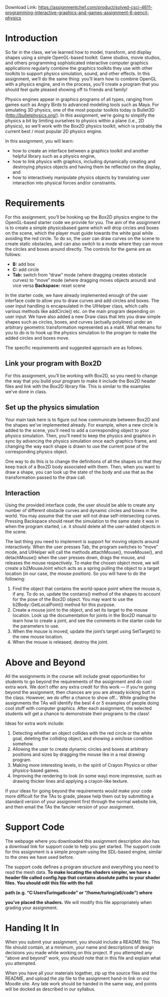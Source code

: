 Download Link: https://assignmentchef.com/product/solved-csci-4611-programming-interactive-graphics-and-games-assignment-6-pencil-physics
<br>
<h1>Introduction</h1>

So far in the class, we’ve learned how to model, transform, and display shapes using a simple OpenGL-based toolkit. Game studios, movie studios, and others programming sophisticated interactive computer graphics applications regularly combine the graphics toolkits they use with other toolkits to support physics simulation, sound, and other effects. In this assignment, we’ll do the same thing: you’ll learn how to combine OpenGL with a physics engine, and in the process, you’ll create a program that you should feel quite pleased showing off to friends and family!

Physics engines appear in graphics programs of all types, ranging from games such as Angry Birds to advanced modeling tools such as Maya. For simulating 3D physics, one of the most popular toolkits today is Bullet3D (<u>http://bulletphysics.org/</u>). In this assignment, we’re going to simplify the physics a bit by limiting ourselves to physics within a plane (i.e., 2D physics), so we’ll work with the Box2D physics toolkit, which is probably the current best / most popular 2D physics engine.

In this assignment, you will learn:

<ul>

 <li>how to create an interface between a graphics toolkit and another helpful library such as a physics engine,</li>

 <li>how to link physics with graphics, including dynamically creating and destroying physics objects and having them be reflected on the display, and</li>

 <li>how to interactively manipulate physics objects by translating user interaction into physical forces and/or constraints.</li>

</ul>

<h1>Requirements</h1>

For this assignment, you’ll be hooking up the Box2D physics engine to the OpenGL-based starter code we provide for you. The aim of the assignment is to create a simple physicsbased game which will drop circles and boxes on the scene, which the player must guide towards the white goal while avoiding the red circle. To do so, the user can draw curves on the scene to create static obstacles, and can also switch to a mode where they can move the circles and boxes around directly. The controls for the game are as follows:

<ul>

 <li><strong>B:</strong> add box</li>

 <li><strong>C:</strong> add circle</li>

 <li><strong>Tab:</strong> switch from “draw” mode (where dragging creates obstacle curves) to “move” mode (where dragging moves objects around) and vice versa <strong>Backspace:</strong> reset scene</li>

</ul>

In the starter code, we have already implemented enough of the user interface code to allow you to draw curves and add circles and boxes. The user input handling is encapsulated in the UIHelper class, which calls various methods like addCircle() etc. on the main program depending on user input. We have also added a new Draw class that lets you draw simple shapes such as circles, boxes, and curves (actually polylines) under an arbitrary geometric transformation represented as a mat4. What remains for you to do is to hook up the physics simulation to the program to make the added circles and boxes move.

The specific requirements and suggested approach are as follows.

<h2>Link your program with Box2D</h2>

For this assignment, you’ll be working with Box2D, so you need to change the way that you build your program to make it include the Box2D header files and link with the Box2D library file. This is similar to the examples we’ve done in class.

<h2>Set up the physics simulation</h2>

Your main task here is to figure out how communicate between Box2D and the shapes we’ve implemented already.  For example, when a new circle is added to the scene, you’ll need to add a corresponding object to your physics simulation.  Then, you’ll need to keep the physics and graphics in sync by advancing the physics simulation once each graphics frame, and changing the way each shape is drawn to use the current pose of the corresponding physics object.

One way to do this is to change the definitions of all the shapes so that they keep track of a Box2D body associated with them. Then, when you want to draw a shape, you can look up the state of the body and use that as the transformation passed to the draw call.

<h2>Interaction</h2>

Using the provided interface code, the user should be able to create any number of different obstacle curves and dynamic circles and boxes in the world. You may assume that the user will not draw self-intersecting curves. Pressing Backspace should reset the simulation to the same state it was in when the program started, i.e. it should delete all the user-added objects in the scene.

The last thing you need to implement is support for moving objects around interactively. When the user presses Tab, the program switches to “move” mode, and UIHelper will call the methods attachMouse(), moveMouse(), and detachMouse() when the user presses down, drags the mouse, and releases the mouse respectively. To make the chosen object move, we will create a b2MouseJoint which acts as a spring pulling the object to a target location (in our case, the mouse position). So you will have to do the following:

<ol>

 <li>Find the object that contains the world-space point where the mouse is, if any. To do so, update the contains() method of the shapes to account for the pose of the Box2D object. You may want to use the b2Body::GetLocalPoint() method for this purpose.</li>

 <li>Create a mouse joint to the object, and set its target to the mouse location. Look up the documentation for joints in the Box2D manual to learn how to create a joint, and see the comments in the starter code for the parameters to use.</li>

 <li>When the mouse is moved, update the joint’s target using SetTarget() to the new mouse location.</li>

 <li>When the mouse is released, destroy the joint.</li>

</ol>

<h1>Above and Beyond</h1>

All the assignments in the course will include great opportunities for students to go beyond the requirements of the assignment and do cool extra work. We don’t offer any extra credit for this work — if you’re going beyond the assignment, then chances are you are already kicking butt in the class. However, we do offer a chance to show off… While grading the assignments the TAs will identify the best 4 or 5 examples of people doing cool stuff with computer graphics. After each assignment, the selected students will get a chance to demonstrate their programs to the class!

Ideas for extra work include:

<ol>

 <li>Detecting whether an object collides with the red circle or the white goal, deleting the colliding object, and showing a win/lose condition somehow.</li>

 <li>Allowing the user to create dynamic circles and boxes at arbitrary positions and sizes by dragging the mouse like in a real drawing program.</li>

 <li>Making more interesting levels, in the spirit of Crayon Physics or other physics-based games.</li>

 <li>Improving the rendering to look (in some way) more impressive, such as drawing thicker lines and applying a crayon-like texture.</li>

</ol>

If your ideas for going beyond the requirements would make your code more difficult for the TAs to grade, please help them out by submitting a standard version of your assignment first through the normal website link, and then email the TAs the fancier version of your assignment.

<h1>Support Code</h1>

The webpage where you downloaded this assignment description also has a download link for support code to help you get started. The support code for this assignment is a simple program using the SDL-based engine, similar to the ones we have used before.

The support code defines a program structure and everything you need to read the mesh data. <strong>To make locating the shaders simpler, we have a header file called </strong><strong>config.hpp that contains absolute paths to your shader files. You should edit this file with the full </strong>

<strong>path (e.g. </strong><strong>“C:UsersTuringa6code” or </strong><strong>“/home/turing/a6/code”) where </strong>

<strong>you’ve placed the shaders.</strong> We will modify this file appropriately when grading your assignment.

<h1>Handing It In</h1>

When you submit your assignment, you should include a README file. This file should contain, at a minimum, your name and descriptions of design decisions you made while working on this project. If you attempted any “above and beyond” work, you should note that in this file and explain what you attempted.

When you have all your materials together, zip up the source files and the README, and upload the zip file to the assignment hand-in link on our Moodle site. Any late work should be handed in the same way, and points will be docked as described in our syllabus.